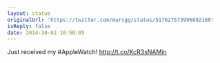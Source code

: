 ```yaml
---
layout: status
originalUrl: 'https://twitter.com/marcgg/status/517627573996892160'
isReply: false
date: 2014-10-02 10:50:05
---
```


Just received my #AppleWatch! http://t.co/KcR3sNAMin
